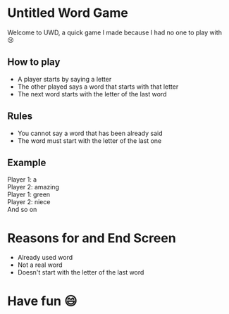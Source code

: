 # Untitled Word Game
Welcome to UWD, a quick game I made because I had no one to play with 😢
## How to play
- A player starts by saying a letter
- The other played says a word that starts with that letter
- The next word starts with the letter of the last word
## Rules
- You cannot say a word that has been already said
- The word must start with the letter of the last one
## Example
Player 1: a </br>
Player 2: amazing </br>
Player 1: green </br>
Player 2: niece  </br>
And so on
# Reasons for and End Screen
- Already used word
- Not a real word
- Doesn't start with the letter of the last word
# Have fun 😄